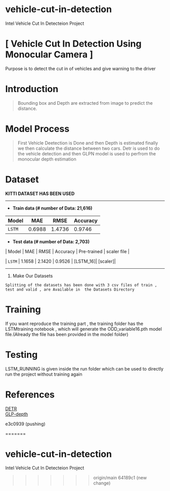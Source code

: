 
# vehicle-cut-in-detection
Intel Vehicle Cut In Detecteion Project

# [ Vehicle Cut In Detection Using Monocular Camera ]
Purpose is to detect the cut in of vehicles and give warning to the driver 

 

  
# Introduction
>Bounding box and Depth are extracted from image to predict the distance.    

    
  
# Model Process
> First Vehicle Deetection is Done and then Depth is estimated finally we then calculate the distance between two cars.
> Detr is used to do the vehicle detection and then GLPN model is used to perfrom the monocular depth estimation
  
# Dataset
**KITTI DATASET HAS BEEN USED**  

------------
- **Train data (# number of Data: 21,616)**  

| Model | MAE | RMSE | Accuracy |
| ------------- | ------------- | ------------- | ------------- | 
| `LSTM` | 0.6988 | 1.4736 | 0.9746 |  
  
- **Test data (# number of Data: 2,703)**  

| Model | MAE | RMSE | Accuracy | Pre-trained | scaler file |

| `LSTM` | 1.1658 | 2.1420 | 0.9526 | [LSTM_16]| [scaler]|  

------------

   
1) Make Our Datasets   

```
Splitting of the datasets has been done with 3 csv files of train , test and valid , are Available in  the Datasets Directory
```
  
# Training 
If you want reproduce the training part , the training folder has the LSTMtraining notebook , which will generate the ODD_variable16.pth model file.(Already the file has been provided in the model folder)

# Testing
LSTM_RUNNING is given inside the run folder which can be used to directly run the project without training again


# References
[DETR](https://github.com/facebookresearch/detr)   
[GLP-depth](https://github.com/vinvino02/GLPDepth)   

 
e3c0939 (pushing)

=======
# vehicle-cut-in-detection
Intel Vehicle Cut In Detecteion Project
>>>>>>> origin/main
>>>>>>> 64189c1 (new change)
